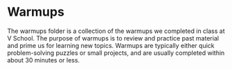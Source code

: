 Warmups  
====================

The warmups folder is a collection of the warmups we completed in class at V School. 
The purpose of warmups is to review and practice past material and prime us for learning new topics. 
Warmups are typically either quick problem-solving puzzles or small projects, and are usually completed 
within about 30 minutes or less.  
